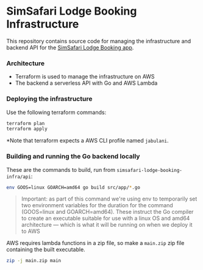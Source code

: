 # SimSafari Lodge Booking Infrastructure

This repository contains source code for managing the infrastructure and backend API for the [SimSafari Lodge Booking app](https://github.com/dvdl16/simsafari-lodge-booking).

### Architecture
- Terraform is used to manage the infrastructure on AWS
- The backend a serverless API with Go and AWS Lambda

### Deploying the infrastructure
Use the following terraform commands:
```bash
terraform plan
terraform apply
```

*Note that terraform expects a AWS CLI profile named `jabulani`.

### Building and running the Go backend locally

These are the commands to build, run from `simsafari-lodge-booking-infra/api`:

```bash
env GOOS=linux GOARCH=amd64 go build src/app/*.go

```

> Important: as part of this command we're using env to temporarily set two environment variables for the duration for the command (GOOS=linux and GOARCH=amd64). These instruct the Go compiler to create an executable suitable for use with a linux OS and amd64 architecture — which is what it will be running on when we deploy it to AWS

AWS requires lambda functions in a zip file, so make a `main.zip` zip file containing the built executable.
```bash
zip -j main.zip main
```